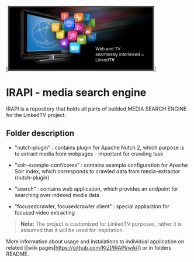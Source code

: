 [![LinkedTV project](https://raw.githubusercontent.com/KIZI/IRAPI/master/wikipictures/linkedtvlogo.png)]
# IRAPI - media search engine


IRAPI is a repository that holds all parts of builded MEDIA SEARCH ENGINE for the LinkedTV project.

## Folder description

* "nutch-plugin"      : contains plugin for Apache Nutch 2, which purpose is to extract media from webpages - important for crawling task

* "solr-example-conf/cores" : contains example configuration for Apache Solr index, which corresponds to crawled data from media-extractor (nutch-plugin)

* "search"            : contains web application, which provides an endpoint for searching over indexed media data

* "focusedcrawler, focusedcrawler client" : special appliaction for focused video extracting

> **Note:** The project is customized for LinkedTV purposes, rather it is assumed that it will be used for inspiration.

More information about usage and instalations to individual application on related [[wiki pages|https://github.com/KIZI/IRAPI/wiki]] or in folders README.
